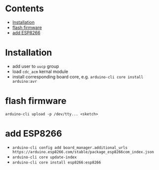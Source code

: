 # Contents

- [Installation](#installation)
- [flash firmware](#flash-firmware)
- [add ESP8266](#add-esp8266)

# Installation

* add user to `uucp` group
* load `cdc_acm` kernal module
* install corresponding board core, e.g. `arduino-cli core install arduino:avr`


# flash firmware
`arduino-cli upload -p /dev/tty... <sketch>`


# add ESP8266
* `arduino-cli config add board_manager.additional_urls https://arduino.esp8266.com/stable/package_esp8266com_index.json`
* `arduino-cli core update-index`
* `arduino-cli core install esp8266:esp8266`
